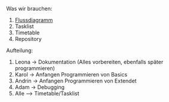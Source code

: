 Was wir brauchen: 
  1. [Flussdiagramm](Flussdiagramm.md)
  2. Tasklist
  3. Timetable
  4. Repository


Aufteilung:
  1. Leona -> Dokumentation (Alles vorbereiten, ebenfalls später programmieren) 
  2. Karol -> Anfangen Programmieren von Basics
  3. Andrin -> Anfangen Programmieren von Extendet
  4. Adam -> Debugging
  5. Alle --> Timetable/Tasklist
